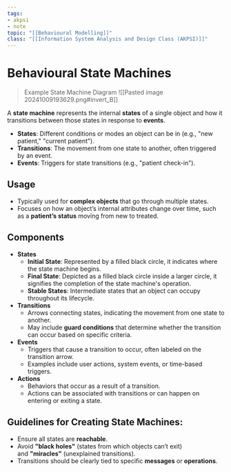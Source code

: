```yaml
---
tags:
- akpsi
- note
topic: "[[Behavioural Modelling]]"
class: "[[Information System Analysis and Design Class (AKPSI)]]" 
---
```


# Behavioural State Machines

> Example State Machine Diagram
> ![[Pasted image 20241009193629.png#invert_B]]

A **state machine** represents the internal **states** of a single object and how it transitions between those states in response to **events**.

- **States**: Different conditions or modes an object can be in (e.g., "new patient," "current patient").
- **Transitions**: The movement from one state to another, often triggered by an event.
- **Events**: Triggers for state transitions (e.g., "patient check-in").

## Usage

- Typically used for **complex objects** that go through multiple states.
- Focuses on how an object’s internal attributes change over time, such as a **patient’s status** moving from new to treated.

## Components

- **States**
    - **Initial State**: Represented by a filled black circle, it indicates where the state machine begins.
    - **Final State**: Depicted as a filled black circle inside a larger circle, it signifies the completion of the state machine's operation.
    - **Stable States**: Intermediate states that an object can occupy throughout its lifecycle.
- **Transitions**
    - Arrows connecting states, indicating the movement from one state to another.
    - May include **guard conditions** that determine whether the transition can occur based on specific criteria.
- **Events**
    - Triggers that cause a transition to occur, often labeled on the transition arrow.
    - Examples include user actions, system events, or time-based triggers.
- **Actions**
    - Behaviors that occur as a result of a transition.
    - Actions can be associated with transitions or can happen on entering or exiting a state.

## Guidelines for Creating State Machines:
- Ensure all states are **reachable**.
- Avoid **"black holes"** (states from which objects can’t exit) and **"miracles"** (unexplained transitions).
- Transitions should be clearly tied to specific **messages** or **operations**.